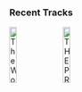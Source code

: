### Recent Tracks
[<img src='https://lastfm.freetls.fastly.net/i/u/300x300/612327b9dc5d75e49147efd81f228e58.png' width='16%' height='16%' alt='The Wonderful Thing About Tiggers - From "Winnie the Pooh and the Blustery Day"/Soundtrack Version'>](https://www.last.fm/music/tigger/_/the%2bwonderful%2bthing%2babout%2btiggers%2b-%2bfrom%2b%2522winnie%2bthe%2bpooh%2band%2bthe%2bblustery%2bday%2522%252fsoundtrack%2bversion)&nbsp;&nbsp;&nbsp;&nbsp;[<img src='https://lastfm.freetls.fastly.net/i/u/300x300/5e3ed74cd663eff2c401746ec52a05c1.png' width='16%' height='16%' alt='THE PRINCE'>](https://www.last.fm/music/madeon/_/the%2bprince)&nbsp;&nbsp;&nbsp;&nbsp;